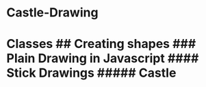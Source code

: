 # Castle-Drawing
# Classes ## Creating shapes ### Plain Drawing in Javascript #### Stick Drawings ##### Castle
